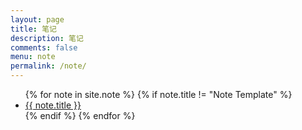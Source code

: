```yaml
---
layout: page
title: 笔记
description: 笔记
comments: false
menu: note
permalink: /note/
---
```


> 

<ul class="listing">
{% for note in site.note %}
{% if note.title != "Note Template" %}
<li class="listing-item"><a href="{{ site.url }}{{ note.url }}">{{ note.title }}</a></li>
{% endif %}
{% endfor %}
</ul>
